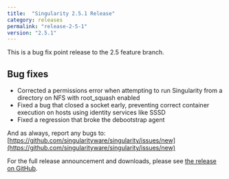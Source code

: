 ```yaml
---
title:  "Singularity 2.5.1 Release"
category: releases
permalink: "release-2-5-1"
version: "2.5.1"
---
```


This is a bug fix point release to the 2.5 feature branch.

## Bug fixes
  * Corrected a permissions error when attempting to run Singularity from a
directory on NFS with root_squash enabled
  * Fixed a bug that closed a socket early, preventing correct container
execution on hosts using identity services like SSSD
  * Fixed a regression that broke the debootstrap agent

And as always, report any bugs to:
[https://github.com/singularityware/singularity/issues/new](https://github.com/singularityware/singularity/issues/new)

For the full release announcement and downloads, please see <a target="_blank" href="{{ site.repo }}/releases/tag/2.5.1">the release on GitHub</a>.
